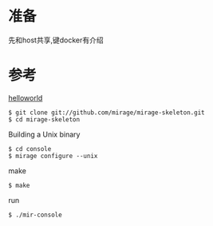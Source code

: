 # 准备

先和host共享,键docker有介绍

# 参考

[helloworld](https://mirage.io/wiki/hello-world)

```
$ git clone git://github.com/mirage/mirage-skeleton.git
$ cd mirage-skeleton
```

Building a Unix binary

```
$ cd console
$ mirage configure --unix
```

make

```
$ make
```

run

```
$ ./mir-console
```